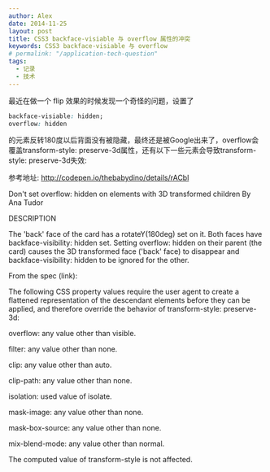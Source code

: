 ```yaml
---
author: Alex
date: 2014-11-25
layout: post
title: CSS3 backface-visiable 与 overflow 属性的冲突
keywords: CSS3 backface-visiable 与 overflow
# permalink: "/application-tech-question"
tags:
  - 记录
  - 技术
---
```


最近在做一个 flip 效果的时候发现一个奇怪的问题，设置了

```css
backface-visiable: hidden;
overflow: hidden
```

的元素反转180度以后背面没有被隐藏，最终还是被Google出来了，overflow会覆盖transform-style: preserve-3d属性，还有以下一些元素会导致transform-style: preserve-3d失效: 

参考地址: http://codepen.io/thebabydino/details/rACbl

Don't set overflow: hidden on elements with 3D transformed children
By Ana Tudor

DESCRIPTION

The 'back' face of the card has a rotateY(180deg) set on it. Both faces have backface-visibility: hidden set. Setting overflow: hidden on their parent (the card) causes the 3D transformed face ('back' face) to disappear and backface-visibility: hidden to be ignored for the other.

From the spec (link):

The following CSS property values require the user agent to create a flattened representation of the descendant elements before they can be applied, and therefore override the behavior of transform-style: preserve-3d:

overflow: any value other than visible.

filter: any value other than none.

clip: any value other than auto.

clip-path: any value other than none.

isolation: used value of isolate.

mask-image: any value other than none.

mask-box-source: any value other than none.

mix-blend-mode: any value other than normal.

The computed value of transform-style is not affected.